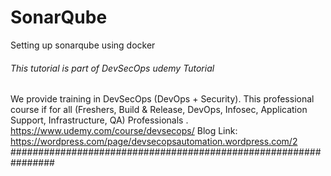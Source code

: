 # SonarQube
Setting up sonarqube using docker

###### This tutorial is part of DevSecOps udemy Tutorial ######
We provide training in DevSecOps (DevOps + Security).
This professional course if for all (Freshers, Build & Release, DevOps, Infosec, Application Support, Infrastructure, QA) Professionals .
https://www.udemy.com/course/devsecops/
Blog Link: https://wordpress.com/page/devsecopsautomation.wordpress.com/2
################################################################

